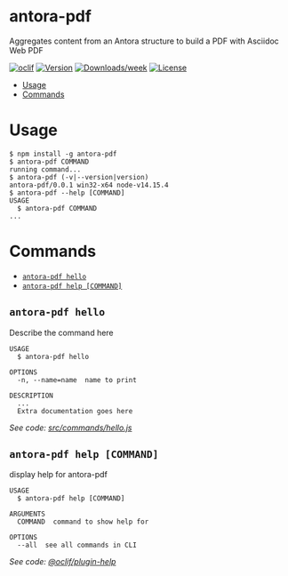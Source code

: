 antora-pdf
==========

Aggregates content from an Antora structure to build a PDF with Asciidoc Web PDF

[![oclif](https://img.shields.io/badge/cli-oclif-brightgreen.svg)](https://oclif.io)
[![Version](https://img.shields.io/npm/v/antora-pdf.svg)](https://npmjs.org/package/antora-pdf)
[![Downloads/week](https://img.shields.io/npm/dw/antora-pdf.svg)](https://npmjs.org/package/antora-pdf)
[![License](https://img.shields.io/npm/l/antora-pdf.svg)](https://github.com/lucianciolacu/antora-pdf/blob/master/package.json)

<!-- toc -->
* [Usage](#usage)
* [Commands](#commands)
<!-- tocstop -->
# Usage
<!-- usage -->
```sh-session
$ npm install -g antora-pdf
$ antora-pdf COMMAND
running command...
$ antora-pdf (-v|--version|version)
antora-pdf/0.0.1 win32-x64 node-v14.15.4
$ antora-pdf --help [COMMAND]
USAGE
  $ antora-pdf COMMAND
...
```
<!-- usagestop -->
# Commands
<!-- commands -->
* [`antora-pdf hello`](#antora-pdf-hello)
* [`antora-pdf help [COMMAND]`](#antora-pdf-help-command)

## `antora-pdf hello`

Describe the command here

```
USAGE
  $ antora-pdf hello

OPTIONS
  -n, --name=name  name to print

DESCRIPTION
  ...
  Extra documentation goes here
```

_See code: [src/commands/hello.js](https://github.com/lucianciolacu/antora-pdf/blob/v0.0.1/src/commands/hello.js)_

## `antora-pdf help [COMMAND]`

display help for antora-pdf

```
USAGE
  $ antora-pdf help [COMMAND]

ARGUMENTS
  COMMAND  command to show help for

OPTIONS
  --all  see all commands in CLI
```

_See code: [@oclif/plugin-help](https://github.com/oclif/plugin-help/blob/v3.2.2/src/commands/help.ts)_
<!-- commandsstop -->

